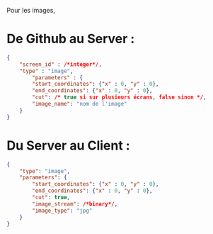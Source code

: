 Pour les images, 
# De Github au Server : 
```json
{
	"screen_id" : /*integer*/,
	"type" : "image",
    	"parameters" : {
		"start_coordinates": {"x" : 0, "y" : 0},
		"end_coordinates": {"x" : 0, "y" : 0},
		"cut": /* true si sur plusieurs écrans, false sinon */,
		"image_name": "nom de l'image"
	}
}
```
# Du Server au Client : 
```json
{
	"type": "image",
	"parameters": {
		"start_coordinates": {"x" : 0, "y" : 0},
		"end_coordinates": {"x" : 0, "y" : 0},
		"cut": true,
		"image_stream": /*binary*/,
		"image_type": "jpg"
	}
}
```
